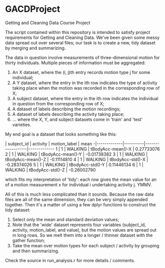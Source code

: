 # GACDProject

Getting and Cleaning Data Course Project

The script contained within this repository is intended to satisfy project 
requirements for Getting and Cleaning Data. We've been given some messy data
spread out over several files; our task is to create a new, tidy dataset by
merging and summarizing.

The data in question involve measurements of three-dimensional motion for
thirty individuals. Multiple pieces of information must be aggregated:

1. An X dataset, where the (i, j)th entry records motion type j for some
   individual;
2. A Y dataset, where the entry in the ith row indicates the type of activity
   taking place when the motion was recorded in the corresponding row of X;
3. A subject dataset, where the entry in the ith row indicates the individual
   in question from the corresponding row of X;
4. A dataset of labels describing the motion recordings;
5. A dataset of labels describing the activity taking place;
6. ... where the X, Y, and subject datasets come in 'train' and 'test'
   varieties.

My end goal is a dataset that looks something like this:

 |  subject_id | activity |     motion_label |        mean
-|-------------|----------|------------------|-------------
1 |          1 |  WALKING | tBodyAcc-mean()-X | 0.27733076
2 |          1 |  WALKING | tBodyAcc-mean()-Y | -0.01738382
3 |         1 |  WALKING | tBodyAcc-mean()-Z | -0.11114810
4 |         1 |  WALKING |  tBodyAcc-std()-X | -0.28374026
5 |         1 | WALKING |  tBodyAcc-std()-Y |  0.11446134
6 |         1 |  WALKING |  tBodyAcc-std()-Z | -0.26002790

which fits my interpretation of 'tidy': each row gives the mean value for an
of a motion measurement x for individual i undertaking activity j. YMMV.

All of this is much less complicated than it sounds. Because the raw data files
are all of the same dimension, they can be very simply appended together. Then
it's a matter of using a few dplyr functions to construct the tidy dataset:

1. Select only the mean and standard deviation values;
2. Note that the 'wide' dataset represents four variables (subject_id,
   activity, motion_label, and value), but the motion values are spread
   out in long rows. So we melt them into a longer / thinner dataset with
   the gather function;
3. Take the mean over motion types for each subject / activity by grouping
   and then summarizing.

Check the source in run_analysis.r for more details / comments.